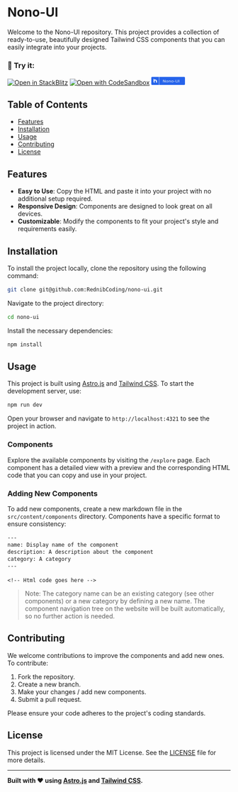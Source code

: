 
# Nono-UI

Welcome to the Nono-UI repository. This project provides a collection of ready-to-use, beautifully designed Tailwind CSS components that you can easily integrate into your projects.

### 🚀 Try it:
[![Open in StackBlitz](https://developer.stackblitz.com/img/open_in_stackblitz.svg)](https://stackblitz.com/github/RednibCoding/nono-ui)
[![Open with CodeSandbox](https://assets.codesandbox.io/github/button-edit-lime.svg)](https://codesandbox.io/p/sandbox/github/RednibCoding/nono-ui)
[<img src="public/nnui-button.png" width="15%" height="15%" alt="Nono-UI Logo">](https://nono-ui.netlify.app)

## Table of Contents

- [Features](#features)
- [Installation](#installation)
- [Usage](#usage)
- [Contributing](#contributing)
- [License](#license)

## Features

- **Easy to Use**: Copy the HTML and paste it into your project with no additional setup required.
- **Responsive Design**: Components are designed to look great on all devices.
- **Customizable**: Modify the components to fit your project's style and requirements easily.

## Installation

To install the project locally, clone the repository using the following command:

```sh
git clone git@github.com:RednibCoding/nono-ui.git
```

Navigate to the project directory:

```sh
cd nono-ui
```

Install the necessary dependencies:

```sh
npm install
```

## Usage

This project is built using [Astro.js](https://astro.build/) and [Tailwind CSS](https://tailwindcss.com/). To start the development server, use:

```sh
npm run dev
```

Open your browser and navigate to `http://localhost:4321` to see the project in action.

### Components

Explore the available components by visiting the `/explore` page. Each component has a detailed view with a preview and the corresponding HTML code that you can copy and use in your project.

### Adding New Components

To add new components, create a new markdown file in the `src/content/components` directory. Components have a specific format to ensure consistency:

```
---
name: Display name of the component
description: A description about the component
category: A category
---

<!-- Html code goes here -->
```
>Note: The category name can be an existing category (see other components) or a new category by defining a new name. The component navigation tree on the website will be built automatically, so no further action is needed.

## Contributing

We welcome contributions to improve the components and add new ones. To contribute:

1. Fork the repository.
2. Create a new branch.
3. Make your changes / add new components.
4. Submit a pull request.

Please ensure your code adheres to the project's coding standards.

## License

This project is licensed under the MIT License. See the [LICENSE](LICENSE) file for more details.

---

**Built with ❤️ using [Astro.js](https://astro.build/) and [Tailwind CSS](https://tailwindcss.com/).**
